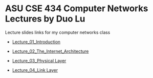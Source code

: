 # ASU CSE 434 Computer Networks Lectures by Duo Lu
Lecture slides links for my computer networks class


* [Lecture_01_Introduction](https://docs.google.com/presentation/d/176RSe3LdyvLN_hiHkxfXF6rlcNIvzPCduzMOb4VeQrQ/edit?usp=sharing)

* [Lecture_02_The_Internet_Architecture](https://docs.google.com/presentation/d/11p_kqocfcX9zYVuOBRnirM-lOwUiq8YhLJ1QaG_jNXs/edit?usp=sharing)

* [Lecture_03_Physical Layer](https://docs.google.com/presentation/d/1JPw9jtaDCpUVmN33ktab8oUEiURrYqA-h4CbOOn7XAs/edit?usp=sharing)

* [Lecture_04_Link Layer](https://docs.google.com/presentation/d/1l6aQKHk-nUS-b5PtGkV4zGoYKDeMHVvbTCsgfxpEr18/edit?usp=sharing)
